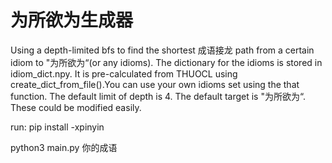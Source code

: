 # 为所欲为生成器
Using a depth-limited bfs to find the shortest 成语接龙 path from a certain idiom to "为所欲为“(or any idioms).
The dictionary for the idioms is stored in idiom_dict.npy. It is pre-calculated from THUOCL using create_dict_from_file().You can use your own idioms set using the that function.
The default limit of depth is 4. The default target is "为所欲为“. These could be modified easily.



run:
pip install -xpinyin

python3 main.py 你的成语
